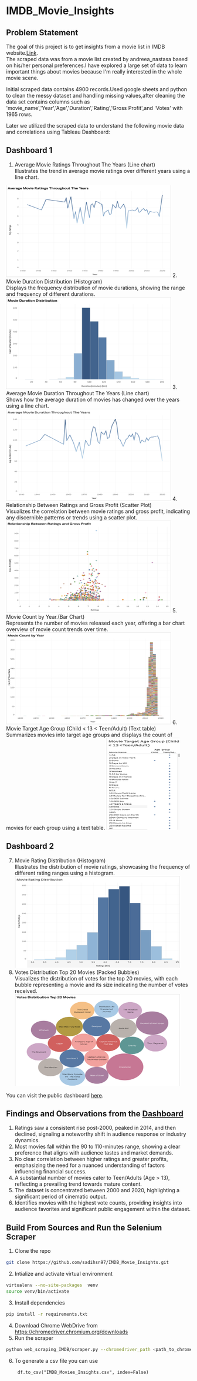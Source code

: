 # IMDB_Movie_Insights

## Problem Statement
The goal of this project is to get insights from a movie list in IMDB website.[Link](https://m.imdb.com/list/ls055559860/?page=1).<br/> 
The scraped data was from a movie list created by andreea_nastasa based on his/her personal preferences.I have explored a large set of data to learn important things about movies because I'm really interested in the whole movie scene.<br>

Initial scraped data contains 4900 records.Used google sheets and python to clean the messy dataset and handling missing values,after cleaning the data set contains columns such as 'movie_name','Year','Age','Duration','Rating','Gross Profit',and 'Votes' with 1965 rows.<br>

Later we utilized the scraped data to understand the following movie data and correlations using Tableau Dashboard:<br>

## Dashboard 1 <br>

1. Average Movie Ratings Throughout The Years (Line chart)<br>
   Illustrates the trend in average movie ratings over different years using a line chart.
 <img src = "viz_images/1.png" width="450" height="250">
2. Movie Duration Distribution (Histogram)<br>
   Displays the frequency distribution of movie durations, showing the range and frequency of different durations.
 <img src = "viz_images/2.png" width="450" height="250">
3. Average Movie Duration Throughout The Years (Line chart)<br>
  Shows how the average duration of movies has changed over the years using a line chart.
 <img src = "viz_images/3.png" width="450" height="250">
4. Relationship Between Ratings and Gross Profit (Scatter Plot)<br>
   Visualizes the correlation between movie ratings and gross profit, indicating any discernible patterns or trends using a scatter plot.
 <img src = "viz_images/4.png" width="450" height="250">
5. Movie Count by Year.(Bar Chart)<br>
   Represents the number of movies released each year, offering a bar chart overview of movie count trends over time.
 <img src = "viz_images/5.png" width="450" height="250">
6. Movie Target Age Group (Child < 13 < Teen/Adult) (Text table)<br>
   Summarizes movies into target age groups and displays the count of movies for each group using a text table.
 <img src = "viz_images/6.png" width="200" height="250">

 ## Dashboard 2 <br>
7. Movie Rating Distribution (Histogram)<br>
   Illustrates the distribution of movie ratings, showcasing the frequency of different rating ranges using a histogram.
    <img src = "viz_images/7.png" width="450" height="250">
8. Votes Distribution Top 20 Movies (Packed Bubbles)<br>
   Visualizes the distribution of votes for the top 20 movies, with each bubble representing a movie and its size indicating the number of votes received.<br>
    <img src = "viz_images/8.png" width="450" height="250">

You can visit the public dashboard [here](https://public.tableau.com/app/profile/sadi.hossain/viz/IMDBMoviesInsights/Dashboard1#1). 

## Findings and Observations from the [Dashboard](https://public.tableau.com/app/profile/sadi.hossain/viz/IMDBMoviesInsights/Dashboard1#1)

1. Ratings saw a consistent rise post-2000, peaked in 2014, and then declined, signaling a noteworthy shift in audience response or industry dynamics.<br/>
2. Most movies fall within the 90 to 110-minutes range, showing a clear preference that aligns with audience tastes and market demands.<br/>
3. No clear correlation between higher ratings and greater profits, emphasizing the need for a nuanced understanding of factors influencing financial success.<br/>
4. A substantial number of movies cater to Teen/Adults (Age > 13), reflecting a prevailing trend towards mature content.<br/>
5. The dataset is concentrated between 2000 and 2020, highlighting a significant period of cinematic output.<br/>
6. Identifies movies with the highest vote counts, providing insights into audience favorites and significant public engagement within the dataset.<br/>



## Build From Sources and Run the Selenium Scraper
1. Clone the repo
```bash
git clone https://github.com/sadihsn97/IMDB_Movie_Insights.git
```
2. Intialize and activate virtual environment
```bash
virtualenv --no-site-packages  venv
source venv/bin/activate
```
3. Install dependencies
```bash
pip install -r requirements.txt
```
4. Download Chrome WebDrive from https://chromedriver.chromium.org/downloads 
5. Run the scraper
```bash
python web_scraping_IMDB/scraper.py --chromedriver_path <path_to_chromedriver>
```
6. To generate a csv file you can use 
   ```
    df.to_csv("IMDB_Movies_Insights.csv", index=False)
   ```

